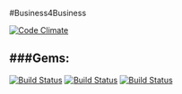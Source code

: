 #Business4Business

[![Code Climate](https://codeclimate.com/repos/56e1a4800d5fb0005f004806/badges/9927eac61dc50020e3b4/gpa.svg)](https://codeclimate.com/repos/56e1a4800d5fb0005f004806/feed)


###Gems:
-----
[![Build Status](https://img.shields.io/badge/Ruby-run-green.svg)](https://www.ruby-lang.org/es/)
[![Build Status](https://img.shields.io/badge/Rails-run-green.svg)](http://rubyonrails.org/)
[![Build Status](https://img.shields.io/badge/RSpec-run-green.svg)](http://rspec.info/)

